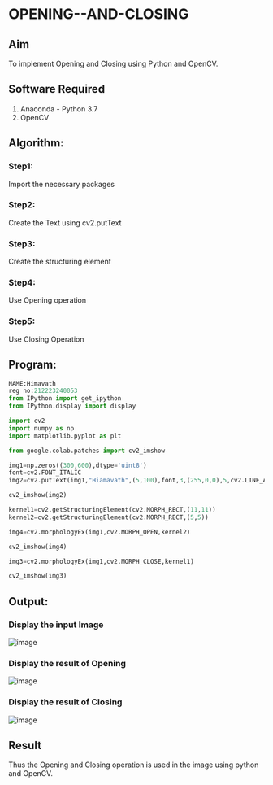 # OPENING--AND-CLOSING
## Aim
To implement Opening and Closing using Python and OpenCV.

## Software Required
1. Anaconda - Python 3.7
2. OpenCV
## Algorithm:
### Step1:
Import the necessary packages
### Step2:
Create the Text using cv2.putText
### Step3:
Create the structuring element
### Step4:
Use Opening operation
### Step5:
Use Closing Operation
## Program:

``` Python
NAME:Himavath
reg no:212223240053
from IPython import get_ipython
from IPython.display import display

import cv2
import numpy as np
import matplotlib.pyplot as plt

from google.colab.patches import cv2_imshow

img1=np.zeros((300,600),dtype='uint8')
font=cv2.FONT_ITALIC
img2=cv2.putText(img1,"Hiamavath",(5,100),font,3,(255,0,0),5,cv2.LINE_AA)

cv2_imshow(img2)

kernel1=cv2.getStructuringElement(cv2.MORPH_RECT,(11,11))
kernel2=cv2.getStructuringElement(cv2.MORPH_RECT,(5,5))

img4=cv2.morphologyEx(img1,cv2.MORPH_OPEN,kernel2)

cv2_imshow(img4)

img3=cv2.morphologyEx(img1,cv2.MORPH_CLOSE,kernel1)

cv2_imshow(img3)

```
## Output:

### Display the input Image
![image](https://github.com/user-attachments/assets/2526abb3-4c19-4c14-8613-f43cdbd3088b)


### Display the result of Opening
![image](https://github.com/user-attachments/assets/e66fdec0-d70f-4184-b882-c88ee1194ac5)

### Display the result of Closing
![image](https://github.com/user-attachments/assets/5cca91f3-de91-4e9f-a08e-da69b2edb97b)


## Result
Thus the Opening and Closing operation is used in the image using python and OpenCV.
